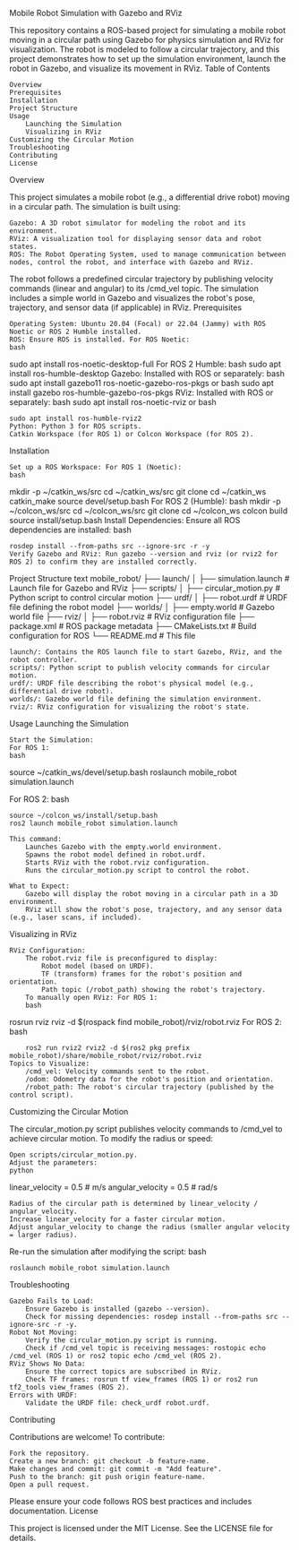Mobile Robot Simulation with Gazebo and RViz

This repository contains a ROS-based project for simulating a mobile robot moving in a circular path using Gazebo for physics simulation and RViz for visualization. The robot is modeled to follow a circular trajectory, and this project demonstrates how to set up the simulation environment, launch the robot in Gazebo, and visualize its movement in RViz.
Table of Contents

    Overview
    Prerequisites
    Installation
    Project Structure
    Usage
        Launching the Simulation
        Visualizing in RViz
    Customizing the Circular Motion
    Troubleshooting
    Contributing
    License

Overview

This project simulates a mobile robot (e.g., a differential drive robot) moving in a circular path. The simulation is built using:

    Gazebo: A 3D robot simulator for modeling the robot and its environment.
    RViz: A visualization tool for displaying sensor data and robot states.
    ROS: The Robot Operating System, used to manage communication between nodes, control the robot, and interface with Gazebo and RViz.

The robot follows a predefined circular trajectory by publishing velocity commands (linear and angular) to its /cmd_vel topic. The simulation includes a simple world in Gazebo and visualizes the robot's pose, trajectory, and sensor data (if applicable) in RViz.
Prerequisites

    Operating System: Ubuntu 20.04 (Focal) or 22.04 (Jammy) with ROS Noetic or ROS 2 Humble installed.
    ROS: Ensure ROS is installed. For ROS Noetic:
    bash

sudo apt install ros-noetic-desktop-full
For ROS 2 Humble:
bash
sudo apt install ros-humble-desktop
Gazebo: Installed with ROS or separately:
bash
sudo apt install gazebo11 ros-noetic-gazebo-ros-pkgs
or
bash
sudo apt install gazebo ros-humble-gazebo-ros-pkgs
RViz: Installed with ROS or separately:
bash
sudo apt install ros-noetic-rviz
or
bash

    sudo apt install ros-humble-rviz2
    Python: Python 3 for ROS scripts.
    Catkin Workspace (for ROS 1) or Colcon Workspace (for ROS 2).

Installation

    Set up a ROS Workspace: For ROS 1 (Noetic):
    bash

mkdir -p ~/catkin_ws/src
cd ~/catkin_ws/src
git clone <repository-url>
cd ~/catkin_ws
catkin_make
source devel/setup.bash
For ROS 2 (Humble):
bash
mkdir -p ~/colcon_ws/src
cd ~/colcon_ws/src
git clone <repository-url>
cd ~/colcon_ws
colcon build
source install/setup.bash
Install Dependencies: Ensure all ROS dependencies are installed:
bash

    rosdep install --from-paths src --ignore-src -r -y
    Verify Gazebo and RViz: Run gazebo --version and rviz (or rviz2 for ROS 2) to confirm they are installed correctly.

Project Structure
text
mobile_robot/
├── launch/
│   ├── simulation.launch  # Launch file for Gazebo and RViz
├── scripts/
│   ├── circular_motion.py # Python script to control circular motion
├── urdf/
│   ├── robot.urdf         # URDF file defining the robot model
├── worlds/
│   ├── empty.world        # Gazebo world file
├── rviz/
│   ├── robot.rviz         # RViz configuration file
├── package.xml            # ROS package metadata
├── CMakeLists.txt         # Build configuration for ROS
└── README.md              # This file

    launch/: Contains the ROS launch file to start Gazebo, RViz, and the robot controller.
    scripts/: Python script to publish velocity commands for circular motion.
    urdf/: URDF file describing the robot's physical model (e.g., differential drive robot).
    worlds/: Gazebo world file defining the simulation environment.
    rviz/: RViz configuration for visualizing the robot's state.

Usage
Launching the Simulation

    Start the Simulation:
    For ROS 1:
    bash

source ~/catkin_ws/devel/setup.bash
roslaunch mobile_robot simulation.launch

For ROS 2:
bash

    source ~/colcon_ws/install/setup.bash
    ros2 launch mobile_robot simulation.launch

    This command:
        Launches Gazebo with the empty.world environment.
        Spawns the robot model defined in robot.urdf.
        Starts RViz with the robot.rviz configuration.
        Runs the circular_motion.py script to control the robot.

    What to Expect:
        Gazebo will display the robot moving in a circular path in a 3D environment.
        RViz will show the robot's pose, trajectory, and any sensor data (e.g., laser scans, if included).

Visualizing in RViz

    RViz Configuration:
        The robot.rviz file is preconfigured to display:
            Robot model (based on URDF).
            TF (transform) frames for the robot's position and orientation.
            Path topic (/robot_path) showing the robot's trajectory.
        To manually open RViz: For ROS 1:
        bash

rosrun rviz rviz -d $(rospack find mobile_robot)/rviz/robot.rviz
For ROS 2:
bash

        ros2 run rviz2 rviz2 -d $(ros2 pkg prefix mobile_robot)/share/mobile_robot/rviz/robot.rviz
    Topics to Visualize:
        /cmd_vel: Velocity commands sent to the robot.
        /odom: Odometry data for the robot's position and orientation.
        /robot_path: The robot's circular trajectory (published by the control script).

Customizing the Circular Motion

The circular_motion.py script publishes velocity commands to /cmd_vel to achieve circular motion. To modify the radius or speed:

    Open scripts/circular_motion.py.
    Adjust the parameters:
    python

linear_velocity = 0.5  # m/s
angular_velocity = 0.5  # rad/s

    Radius of the circular path is determined by linear_velocity / angular_velocity.
    Increase linear_velocity for a faster circular motion.
    Adjust angular_velocity to change the radius (smaller angular velocity = larger radius).

Re-run the simulation after modifying the script:
bash

    roslaunch mobile_robot simulation.launch

Troubleshooting

    Gazebo Fails to Load:
        Ensure Gazebo is installed (gazebo --version).
        Check for missing dependencies: rosdep install --from-paths src --ignore-src -r -y.
    Robot Not Moving:
        Verify the circular_motion.py script is running.
        Check if /cmd_vel topic is receiving messages: rostopic echo /cmd_vel (ROS 1) or ros2 topic echo /cmd_vel (ROS 2).
    RViz Shows No Data:
        Ensure the correct topics are subscribed in RViz.
        Check TF frames: rosrun tf view_frames (ROS 1) or ros2 run tf2_tools view_frames (ROS 2).
    Errors with URDF:
        Validate the URDF file: check_urdf robot.urdf.

Contributing

Contributions are welcome! To contribute:

    Fork the repository.
    Create a new branch: git checkout -b feature-name.
    Make changes and commit: git commit -m "Add feature".
    Push to the branch: git push origin feature-name.
    Open a pull request.

Please ensure your code follows ROS best practices and includes documentation.
License

This project is licensed under the MIT License. See the LICENSE file for details.

